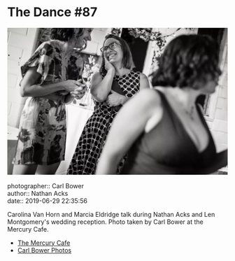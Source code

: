 # The Dance #87

![Carolina Van Horne and Marcia Eldridge talk](assets/2019-06-29-set-4-the-dance-87.webp)

photographer:: Carl Bower  
author:: Nathan Acks  
date:: 2019-06-29 22:35:56

Carolina Van Horn and Marcia Eldridge talk during Nathan Acks and Len Montgomery's wedding reception. Photo taken by Carl Bower at the Mercury Cafe.

* [The Mercury Cafe](http://mercurycafe.com)
* [Carl Bower Photos](https://carlbowerphotos.com)
